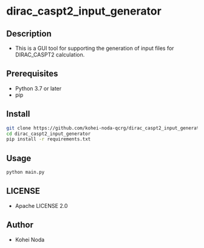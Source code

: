 # dirac_caspt2_input_generator

## Description

- This is a GUI tool for supporting the generation of input files for DIRAC_CASPT2 calculation.

## Prerequisites

- Python 3.7 or later
- pip

## Install

```bash
git clone https://github.com/kohei-noda-qcrg/dirac_caspt2_input_generator
cd dirac_caspt2_input_generator
pip install -r requirements.txt
```

## Usage

```bash
python main.py
```

## LICENSE

- Apache LICENSE 2.0

## Author

- Kohei Noda
